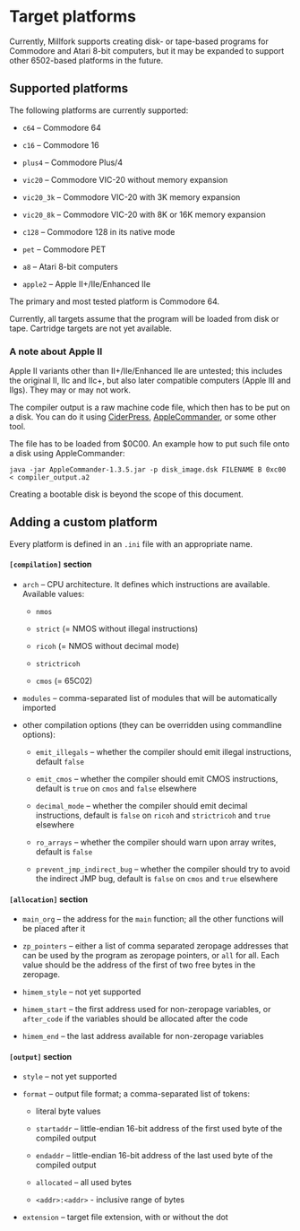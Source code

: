 # Target platforms

Currently, Millfork supports creating disk- or tape-based programs for Commodore and Atari 8-bit computers, 
but it may be expanded to support other 6502-based platforms in the future.

## Supported platforms

The following platforms are currently supported:

* `c64` – Commodore 64

* `c16` – Commodore 16

* `plus4` – Commodore Plus/4

* `vic20` – Commodore VIC-20 without memory expansion

* `vic20_3k` – Commodore VIC-20 with 3K memory expansion

* `vic20_8k` – Commodore VIC-20 with 8K or 16K memory expansion

* `c128` – Commodore 128 in its native mode

* `pet` – Commodore PET

* `a8` – Atari 8-bit computers

* `apple2` – Apple II+/IIe/Enhanced IIe

The primary and most tested platform is Commodore 64.

Currently, all targets assume that the program will be loaded from disk or tape.
Cartridge targets are not yet available.

### A note about Apple II

Apple II variants other than II+/IIe/Enhanced IIe are untested;
this includes the original II, IIc and IIc+, but also later compatible computers (Apple III and IIgs).
They may or may not work.

The compiler output is a raw machine code file, which then has to be put on a disk. 
You can do it using [CiderPress](http://a2ciderpress.com/), 
[AppleCommander](https://applecommander.github.io/), 
or some other tool.

The file has to be loaded from $0C00. An example how to put such file onto a disk using AppleCommander:

    java -jar AppleCommander-1.3.5.jar -p disk_image.dsk FILENAME B 0xc00 < compiler_output.a2
    
Creating a bootable disk is beyond the scope of this document.

## Adding a custom platform

Every platform is defined in an `.ini` file with an appropriate name.

#### `[compilation]` section

* `arch` – CPU architecture. It defines which instructions are available. Available values: 

    * `nmos`
    
    * `strict` (= NMOS without illegal instructions) 
    
    * `ricoh` (= NMOS without decimal mode) 
    
    * `strictricoh`
    
    * `cmos` (= 65C02)

* `modules` – comma-separated list of modules that will be automatically imported

* other compilation options (they can be overridden using commandline options):

    * `emit_illegals` – whether the compiler should emit illegal instructions, default `false`
    
    * `emit_cmos` – whether the compiler should emit CMOS instructions, default is `true` on `cmos` and `false` elsewhere
    
    * `decimal_mode` – whether the compiler should emit decimal instructions, default is `false` on `ricoh` and `strictricoh` and `true` elsewhere
    
    * `ro_arrays` – whether the compiler should warn upon array writes, default is `false`
    
    * `prevent_jmp_indirect_bug` – whether the compiler should try to avoid the indirect JMP bug, default is `false` on `cmos` and `true` elsewhere

#### `[allocation]` section

* `main_org` – the address for the `main` function; all the other functions will be placed after it

* `zp_pointers` – either a list of comma separated zeropage addresses that can be used by the program as zeropage pointers, or `all` for all. Each value should be the address of the first of two free bytes in the zeropage.

* `himem_style` – not yet supported

* `himem_start` – the first address used for non-zeropage variables, or `after_code` if the variables should be allocated after the code

* `himem_end` – the last address available for non-zeropage variables

#### `[output]` section
 
* `style` – not yet supported

* `format` – output file format; a comma-separated list of tokens:

    * literal byte values
    
    * `startaddr` – little-endian 16-bit address of the first used byte of the compiled output
    
    * `endaddr` – little-endian 16-bit address of the last used byte of the compiled output
    
    * `allocated` – all used bytes
    
    * `<addr>:<addr>` - inclusive range of bytes
    
* `extension` – target file extension, with or without the dot